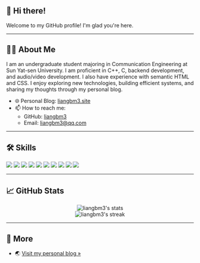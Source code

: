## 👋 Hi there!

Welcome to my GitHub profile! I'm glad you're here.

---

## 👨‍💻 About Me

I am an undergraduate student majoring in Communication Engineering at Sun Yat-sen University. I am proficient in C++, C, backend development, and audio/video development. I also have experience with semantic HTML and CSS. I enjoy exploring new technologies, building efficient systems, and sharing my thoughts through my personal blog.

- 🌐 Personal Blog: [liangbm3.site](https://liangbm3.site)
- 📫 How to reach me: 
  - GitHub: [liangbm3](https://github.com/liangbm3)
  - Email: liangbm3@qq.com

---

## 🛠️ Skills

<p align="left">
  <img src="https://img.shields.io/badge/-C++-00599C?style=flat-square&logo=c%2b%2b&logoColor=white" />
  <img src="https://img.shields.io/badge/-C-555555?style=flat-square&logo=c&logoColor=white" />
  <img src="https://img.shields.io/badge/-Python-3776AB?style=flat-square&logo=python&logoColor=white" />
  <img src="https://img.shields.io/badge/-JavaScript-F7DF1E?style=flat-square&logo=javascript&logoColor=black" />
  <img src="https://img.shields.io/badge/-Semantic%20HTML-E34F26?style=flat-square&logo=html5&logoColor=white" />
  <img src="https://img.shields.io/badge/-CSS-1572B6?style=flat-square&logo=css3&logoColor=white" />
  <img src="https://img.shields.io/badge/-Backend-555555?style=flat-square" />
  <img src="https://img.shields.io/badge/-Audio%2FVideo-FF8800?style=flat-square" />
  <img src="https://img.shields.io/badge/-Git-F05032?style=flat-square&logo=git&logoColor=white" />
  <img src="https://img.shields.io/badge/-Linux-FCC624?style=flat-square&logo=linux&logoColor=black" />
</p>

---

## 📈 GitHub Stats

<p align="center">
  <img src="https://github-readme-stats.vercel.app/api?username=liangbm3&show_icons=true&theme=radical" alt="liangbm3's stats" />
  <br />
  <img src="https://github-readme-streak-stats.herokuapp.com/?user=liangbm3&theme=radical" alt="liangbm3's streak" />
</p>

---

## 🔗 More

- 🌏 [Visit my personal blog »](https://liangbm3.site)

